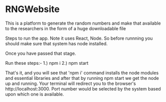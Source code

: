 # RNGWebsite
This is a platform to generate the random numbers and make that available to the researchers in the form of a huge downloadable file


Steps to run the app.
Note it uses React, Node. So before runnning you should make sure that system has node installed.

Once you have passed that stage.

Run these steps:-
1.) npm i 
2.) npm start

That's it, and you will see that 'npm i' command installs the node modules and essential libraries and after that by running npm start
we get the node up and running. Your terminal will redirect you to the browser's http://localhost:3000. Port number would be selected
by the system based upon which one is available.
